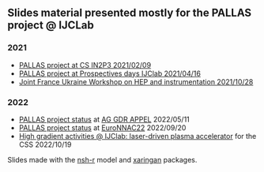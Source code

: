 ## Slides material presented mostly for the PALLAS project @ IJCLab 

### 2021

* [PALLAS project at CS IN2P3 2021/02/09](https://kevincassou.github.io/slides/CS-IN2P3/slides/PALLAS-CSI-2021.html)
* [PALLAS project at Prospectives days IJClab 2021/04/16](https://kevincassou.github.io/slides/IJClab-prospectives/slides/PALLAS-IJClab-prospect2021.html)
* [Joint France Ukraine Workshop on HEP and instrumentation 2021/10/28](https://kevincassou.github.io/slides/Joint-FR-UkR-Workshop_2021/slides/PALLAS-IJClab-JFU-workshop_2021.html#1)

### 2022 

* [PALLAS project status]() at [AG GDR APPEL]() 2022/05/11
* [PALLAS project status]() at [EuroNNAC22]() 2022/09/20
* [High gradient activities @ IJClab: laser-driven plasma accelerator]() for the CSS 2022/10/19


Slides made with the [nsh-r](https://spcanelon.github.io/xaringan-basics-and-beyond/index.html) model and [xaringan](https://bookdown.org/yihui/rmarkdown/xaringan.html) packages.  
